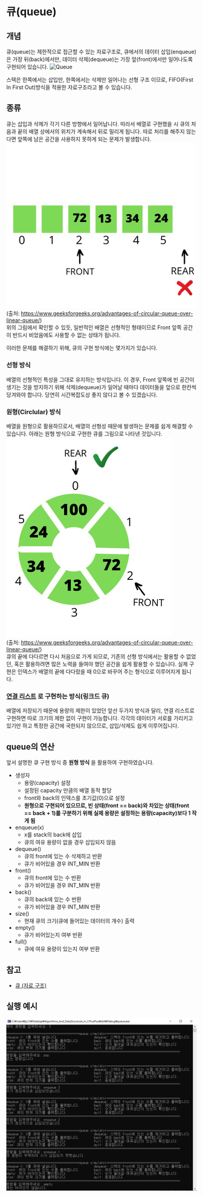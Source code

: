 # 큐(queue)
## 개념
큐(queue)는 제한적으로 접근할 수 있는 자료구조로, 큐에서의 데이터 삽입(enqueue)은 가장 뒤(back)에서만, 데이터 삭제(dequeue)는 가장 앞(front)에서만 일어나도록 구현되어 있습니다.
![Queue](https://upload.wikimedia.org/wikipedia/commons/5/52/Data_Queue.svg)

스택은 한쪽에서는 삽입만, 한쪽에서는 삭제만 일어나는 선형 구조 이므로, FIFO(First In First Out)방식을 적용한 자료구조라고 볼 수 있습니다.

## 종류
 큐는 삽입과 삭제가 각기 다른 방향에서 일어납니다. 따라서 배열로 구현했을 시 큐의 처음과 끝의 배열 상에서의 위치가 계속해서 뒤로 밀리게 됩니다. 따로 처리를 해주지 않는다면 앞쪽에 남은 공간을 사용하지 못하게 되는 문제가 발생합니다.  
 ![linear queue](https://github.com/jiy12345/Algorithms_And_DataStructures_In_CPlusPlus/blob/master/Image%20for%20description/linear%20queue.jpeg)  
 (출처: https://www.geeksforgeeks.org/advantages-of-circular-queue-over-linear-queue/)  
 위의 그림에서 확인할 수 있듯, 일반적인 배열은 선형적인 형태이므로 Front 앞쪽 공간이 반드시 비었음에도 사용할 수 없는 상태가 됩니다.
 
 이러한 문제를 해결하기 위해, 큐의 구현 방식에는 몇가지가 있습니다.
 
 
### 선형 방식
배열의 선형적인 특성을 그대로 유지하는 방식입니다. 이 경우, Front 앞쪽에 빈 공간이 생기는 것을 방지하기 위해 삭제(dequeue)가 일어날 때마다 데이터들을 앞으로 한칸씩 당겨와야 합니다. 당연히 시간복잡도상 좋지 않다고 볼 수 있겠습니다.

### 원형(Circlular) 방식
배열을 원형으로 활용하므로서, 배열의 선형성 때문에 발생하는 문제를 쉽게 해결할 수 있습니다. 아래는 원형 방식으로 구현한 큐를 그림으로 나타낸 것입니다.  
 ![circular queue](https://github.com/jiy12345/Algorithms_And_DataStructures_In_CPlusPlus/blob/master/Image%20for%20description/circular%20queue.jpeg)  
(출처: https://www.geeksforgeeks.org/advantages-of-circular-queue-over-linear-queue/)  
큐의 끝에 다다르면 다시 처음으로 가게 되므로, 기존의 선형 방식에서는 활용할 수 없었던, 혹은 활용하려면 많은 노력을 들여야 했던 공간을 쉽게 활용할 수 있습니다.
실제 구현은 인덱스가 배열의 끝에 다다랐을 때 0으로 바꾸어 주는 형식으로 이루어지게 됩니다.

### [연결 리스트](https://ko.wikipedia.org/wiki/%EC%97%B0%EA%B2%B0_%EB%A6%AC%EC%8A%A4%ED%8A%B8) 로 구현하는 방식(링크드 큐)
배열에 저장되기 때문에 용량의 제한이 있었던 앞선 두가지 방식과 달리, 연결 리스트로 구현하면 따로 크기의 제한 없이 구현이 가능합니다. 각각의 데이터가 서로를 가리키고 있기만 하고 특정한 공간에 국한되지 않으므로, 삽입/삭제도 쉽게 이루어집니다.

## queue의 연산
앞서 설명한 큐 구현 방식 중 __원형 방식__ 을 활용하여 구현하였습니다.
- 생성자
    - 용량(capacity) 설정
    - 설정된 capacity 만큼의 배열 동적 할당
    - front와 back의 인덱스를 초기값(0)으로 설정
    - __원형으로 구현되어 있으므로, 빈 상태(front == back)와 차있는 상태(front == back + 1)를 구분하기 위해 실제 용량은 설정하는 용량(capacity)보다 1 작게 됨__ 
- enqueue(x)
    - x를 stack의 back에 삽입
    - 큐의 여유 용량이 없을 경우 삽입되지 않음
- dequeue()
    - 큐의 front에 있는 수 삭제하고 반환
    - 큐가 비어있을 경우 INT_MIN 반환
- front()
    - 큐의 front에 있는 수 반환
    - 큐가 비어있을 경우 INT_MIN 반환
- back()
    - 큐의 back에 있는 수 반환
    - 큐가 비어있을 경우 INT_MIN 반환
- size()
    - 현재 큐의 크기(큐에 들어있는 데이터의 개수) 출력
- empty()
    - 큐가 비어있는지 여부 반환
- full()
    - 큐에 여유 용량이 있는지 여부 반환

## 참고
* [큐 (자료 구조)](https://ko.wikipedia.org/wiki/%ED%81%90_(%EC%9E%90%EB%A3%8C_%EA%B5%AC%EC%A1%B0))

## 실행 예시
![queue test](https://github.com/jiy12345/Algorithms_And_DataStructures_In_CPlusPlus/blob/master/result%20images/queue%20test.png)
